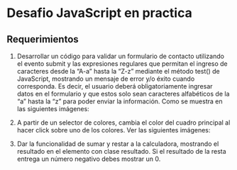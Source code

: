# Desafio JavaScript en practica

## Requerimientos

1. Desarrollar un código para validar un formulario de contacto utilizando el evento
   submit y las expresiones regulares que permitan el ingreso de caracteres desde la
   “A-a” hasta la “Z-z” mediante el método test() de JavaScript, mostrando un mensaje
   de error y/o éxito cuando corresponda. Es decir, el usuario deberá obligatoriamente
   ingresar datos en el formulario y que estos solo sean caracteres alfabéticos de la “a”
   hasta la “z” para poder enviar la información. Como se muestra en las siguientes
   imágenes:

2. A partir de un selector de colores, cambia el color del cuadro principal al hacer
   click sobre uno de los colores. Ver las siguientes imágenes:

3. Dar la funcionalidad de sumar y restar a la calculadora, mostrando el resultado
   en el elemento con clase resultado. Si el resultado de la resta entrega un número
   negativo debes mostrar un 0.
